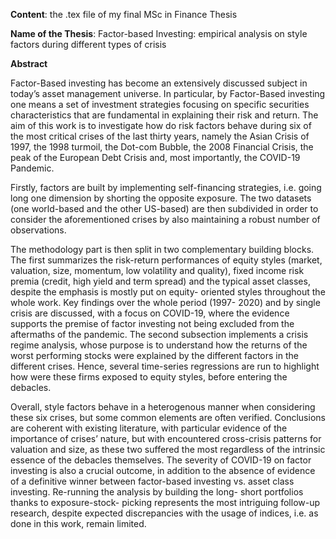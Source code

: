 **Content**: the .tex file of my final MSc in Finance Thesis

**Name of the Thesis**: Factor-based Investing: empirical analysis on style factors during different types of crisis

**Abstract**

Factor-Based investing has become an extensively discussed subject in today’s asset management universe. In particular, by Factor-Based investing one means a set of investment strategies focusing on specific securities characteristics that are fundamental in explaining their risk and return. The aim of this work is to investigate how do risk factors behave during six of the most critical crises of the last thirty years, namely the Asian Crisis of 1997, the 1998 turmoil, the Dot-com Bubble, the 2008 Financial Crisis, the peak of the European Debt Crisis and, most importantly, the COVID-19 Pandemic.

Firstly, factors are built by implementing self-financing strategies, i.e. going long one dimension by shorting the opposite exposure. The two datasets (one world-based and the other US-based) are then subdivided in order to consider the aforementioned crises by also maintaining a robust number of observations.

The methodology part is then split in two complementary building blocks. The first summarizes the risk-return performances of equity styles (market, valuation, size, momentum, low volatility and quality), fixed income risk premia (credit, high yield and term spread) and the typical asset classes, despite the emphasis is mostly put on equity- oriented styles throughout the whole work. Key findings over the whole period (1997- 2020) and by single crisis are discussed, with a focus on COVID-19, where the evidence supports the premise of factor investing not being excluded from the aftermaths of the pandemic. The second subsection implements a crisis regime analysis, whose purpose is to understand how the returns of the worst performing stocks were explained by the different factors in the different crises. Hence, several time-series regressions are run to highlight how were these firms exposed to equity styles, before entering the debacles.

Overall, style factors behave in a heterogenous manner when considering these six crises, but some common elements are often verified. Conclusions are coherent with existing literature, with particular evidence of the importance of crises’ nature, but with encountered cross-crisis patterns for valuation and size, as these two suffered the most regardless of the intrinsic essence of the debacles themselves. The severity of COVID-19 on factor investing is also a crucial outcome, in addition to the absence of evidence of a definitive winner between factor-based investing vs. asset class investing. Re-running the analysis by building the long- short portfolios thanks to exposure-stock- picking represents the most intriguing follow-up research, despite expected discrepancies with the usage of indices, i.e. as done in this work, remain limited.
